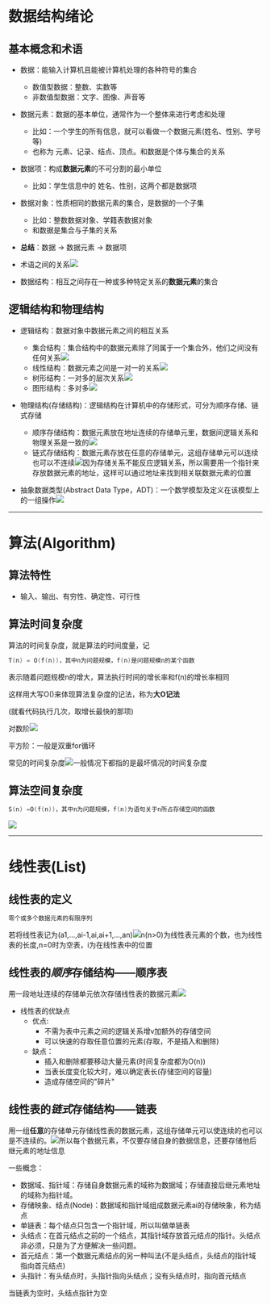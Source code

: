 # 数据结构绪论

## 基本概念和术语

* 数据：能输入计算机且能被计算机处理的各种符号的集合
    * 数值型数据：整数、实数等
    * 非数值型数据：文字、图像、声音等

* 数据元素：数据的基本单位，通常作为一个整体来进行考虑和处理
    * 比如：一个学生的所有信息，就可以看做一个数据元素(姓名、性别、学号等)
    * 也称为 元素、记录、结点、顶点。和数据是个体与集合的关系

* 数据项：构成**数据元素**的不可分割的最小单位
    * 比如：学生信息中的 姓名、性别，这两个都是数据项

* 数据对象：性质相同的数据元素的集合，是数据的一个子集
    * 比如：整数数据对象、学籍表数据对象
    * 和数据是集合与子集的关系

* **总结**：数据 -> 数据元素 -> 数据项

* 术语之间的关系![](images/2022-06-16-22-30-54.png)

* 数据结构：相互之间存在一种或多种特定关系的**数据元素**的集合

## 逻辑结构和物理结构

* 逻辑结构：数据对象中数据元素之间的相互关系
    * 集合结构：集合结构中的数据元素除了同属于一个集合外，他们之间没有任何关系![](images/2022-06-16-22-36-29.png)
    * 线性结构：数据元素之间是一对一的关系![](images/2022-06-16-22-37-19.png)
    * 树形结构：一对多的层次关系![](images/2022-06-16-22-38-03.png)
    * 图形结构：多对多![](images/2022-06-16-22-40-18.png)

* 物理结构(存储结构)：逻辑结构在计算机中的存储形式，可分为顺序存储、链式存储
    * 顺序存储结构：数据元素放在地址连续的存储单元里，数据间逻辑关系和物理关系是一致的![](images/2022-06-16-22-51-54.png)
    * 链式存储结构：数据元素存放在任意的存储单元，这组存储单元可以连续也可以不连续![](images/2022-06-16-22-52-51.png)因为存储关系不能反应逻辑关系，所以需要用一个指针来存放数据元素的地址，这样可以通过地址来找到相关联数据元素的位置

* 抽象数据类型(Abstract Data Type，ADT)：一个数学模型及定义在该模型上的一组操作![](images/2022-06-16-22-56-29.png)

---

# 算法(Algorithm)

## 算法特性

* 输入、输出、有穷性、确定性、可行性

## 算法时间复杂度

算法的时间复杂度，就是算法的时间度量，记
```c
T(n) = O(f(n))，其中n为问题规模，f(n)是问题规模n的某个函数
```
表示随着问题规模n的增大，算法执行时间的增长率和f(n)的增长率相同

这样用大写O()来体现算法复杂度的记法，称为**大O记法**

(就看代码执行几次，取增长最快的那项)

对数阶![](images/2022-06-16-23-17-31.png)


平方阶：一般是双重for循环

常见的时间复杂度![](images/2022-06-16-23-19-32.png)一般情况下都指的是最坏情况的时间复杂度

## 算法空间复杂度

```c
S(n) =O(f(n))，其中n为问题规模，f(n)为语句关于n所占存储空间的函数
```

![](images/2022-06-16-23-23-46.png)

---

# 线性表(List)

## 线性表的定义
```c
零个或多个数据元素的有限序列
```

若将线性表记为(a1,...,ai-1,ai,ai+1,...,an)![](images/2022-06-17-22-47-04.png)n(n>0)为线性表元素的个数，也为线性表的长度,n=0时为空表，i为在线性表中的位置

## 线性表的***顺序***存储结构——**顺序表**

用一段地址连续的存储单元依次存储线性表的数据元素![](images/2022-06-17-22-53-35.png)

* 线性表的优缺点
    * 优点:
        * 不需为表中元素之间的逻辑关系增v加额外的存储空间
        * 可以快速的存取任意位置的元素(存取，不是插入和删除)
    * 缺点：
        * 插入和删除都要移动大量元素(时间复杂度都为O(n))
        * 当表长度变化较大时，难以确定表长(存储空间的容量)
        * 造成存储空间的"碎片"

## 线性表的***链式***存储结构——**链表**

用一组**任意**的存储单元存储线性表的数据元素，这组存储单元可以使连续的也可以是不连续的。![](images/2022-06-18-23-40-23.png)所以每个数据元素，不仅要存储自身的数据信息，还要存储他后继元素的地址信息

一些概念：
* 数据域、指针域：存储自身数据元素的域称为数据域；存储直接后继元素地址的域称为指针域。
* 存储映象、结点(Node)：数据域和指针域组成数据元素ai的存储映象，称为结点
* 单链表：每个结点只包含一个指针域，所以叫做单链表
* 头结点：在首元结点之前的一个结点，其指针域存放首元结点的指针。头结点非必须，只是为了方便解决一些问题。
* 首元结点：第一个数据元素结点的另一种叫法(不是头结点，头结点的指针域指向首元结点)
* 头指针：有头结点时，头指针指向头结点；没有头结点时，指向首元结点

当链表为空时，头结点指针为空